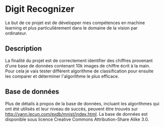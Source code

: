 # Digit Recognizer
Le but de ce projet est de développer mes compétences en machine learning et plus particulièrement dans le domaine de la vision par ordinateur.

## Description
La finalité du projet est de correctement identifier des chiffres provenant d'une base de données contenant 10k images de chiffre écrit à la main. Pour cela je vais tester différent algorithme de classification pour ensuite les comparer et déterminer l'algorithme le plus efficace.

## Base de données
Plus de détails à propos de la base de données, incluant les algorithmes qui ont été utilisés et leur niveau de succès, peuvent être trouvés sur http://yann.lecun.com/exdb/mnist/index.html. La base de données est disponible sous licence Creative Commons Attribution-Share Alike 3.0.
